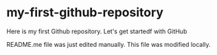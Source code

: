 # my-first-github-repository
Here is my first Github repository. Let's get startedf with GitHub

README.me file was just edited manually. This file was modified locally.
